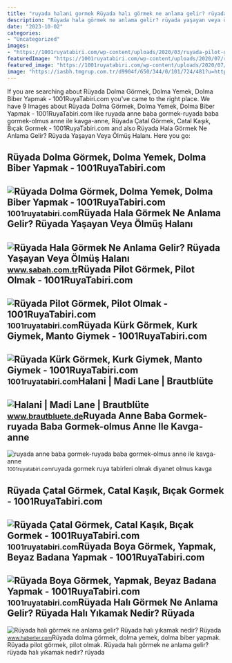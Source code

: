 ```yaml
---
title: "ruyada halani gormek Rüyada halı görmek ne anlama gelir? rüyada halı yıkamak nedir? rüyada"
description: "Rüyada hala görmek ne anlama gelir? rüyada yaşayan veya ölmüş halanı"
date: "2023-10-02"
categories:
- "Uncategorized"
images:
- "https://1001ruyatabiri.com/wp-content/uploads/2020/03/ruyada-pilot-gormek-ruyada-pilot-olmak-ucak-gormek-ucak-surmek-diyanet.jpg"
featuredImage: "https://1001ruyatabiri.com/wp-content/uploads/2020/07/ruyada-catal-gormek-catal-kasik-bicak-gormekruyada-catal-gormek-ne-demek-diyanet-dini-islami-1001ruyatabiri.jpg"
featured_image: "https://1001ruyatabiri.com/wp-content/uploads/2020/07/ruyada-dolma-gormek-ruyada-dolma-yapmak-yemek-bider-dolmasi-dolmalik-patlican-ne-demek-1001ruyatabiri.jpg"
image: "https://iasbh.tmgrup.com.tr/d9904f/650/344/0/101/724/481?u=https://isbh.tmgrup.com.tr/sbh/2022/04/26/ruyada-hala-gormek-ne-anlama-gelir-ruyada-yasayan-veya-olmus-halani-gormek-konusmak-anlami-1650973003696.jpg"
---
```


If you are searching about Rüyada Dolma Görmek, Dolma Yemek, Dolma Biber Yapmak - 1001RuyaTabiri.com you've came to the right place. We have 9 Images about Rüyada Dolma Görmek, Dolma Yemek, Dolma Biber Yapmak - 1001RuyaTabiri.com like ruyada anne baba gormek-ruyada baba gormek-olmus anne ile kavga-anne, Rüyada Çatal Görmek, Catal Kaşık, Bıçak Gormek - 1001RuyaTabiri.com and also Rüyada Hala Görmek Ne Anlama Gelir? Rüyada Yaşayan Veya Ölmüş Halanı. Here you go:

Rüyada Dolma Görmek, Dolma Yemek, Dolma Biber Yapmak - 1001RuyaTabiri.com
-------------------------------------------------------------------------

 ![Rüyada Dolma Görmek, Dolma Yemek, Dolma Biber Yapmak - 1001RuyaTabiri.com](https://1001ruyatabiri.com/wp-content/uploads/2020/07/ruyada-dolma-gormek-ruyada-dolma-yapmak-yemek-bider-dolmasi-dolmalik-patlican-ne-demek-1001ruyatabiri.jpg) <small>1001ruyatabiri.com</small>Rüyada Hala Görmek Ne Anlama Gelir? Rüyada Yaşayan Veya Ölmüş Halanı
--------------------------------------------------------------------

 ![Rüyada Hala Görmek Ne Anlama Gelir? Rüyada Yaşayan Veya Ölmüş Halanı](https://iasbh.tmgrup.com.tr/d9904f/650/344/0/101/724/481?u=https://isbh.tmgrup.com.tr/sbh/2022/04/26/ruyada-hala-gormek-ne-anlama-gelir-ruyada-yasayan-veya-olmus-halani-gormek-konusmak-anlami-1650973003696.jpg) <small>www.sabah.com.tr</small>Rüyada Pilot Görmek, Pilot Olmak - 1001RuyaTabiri.com
-----------------------------------------------------

 ![Rüyada Pilot Görmek, Pilot Olmak - 1001RuyaTabiri.com](https://1001ruyatabiri.com/wp-content/uploads/2020/03/ruyada-pilot-gormek-ruyada-pilot-olmak-ucak-gormek-ucak-surmek-diyanet.jpg) <small>1001ruyatabiri.com</small>Rüyada Kürk Görmek, Kurk Giymek, Manto Giymek - 1001RuyaTabiri.com
------------------------------------------------------------------

 ![Rüyada Kürk Görmek, Kurk Giymek, Manto Giymek - 1001RuyaTabiri.com](https://1001ruyatabiri.com/wp-content/uploads/2020/11/Ruyada-Kurk-Gormek-Kurk-Giymek-Manto-Giymek-1001ruyatabiri-diyanet.jpg) <small>1001ruyatabiri.com</small>Halani | Madi Lane | Brautblüte
-------------------------------

 ![Halani | Madi Lane | Brautblüte](https://www.brautbluete.de/wp-content/uploads/2020/01/HALANI-ML2719-V-NECKLINE-GOWN-WITH-TULLE-AND-LACE-STRAPS-FITTED-BODICE-AND-FLOATY-TULLE-SKIRT-LOW-BACK-WITH-ZIPPER-WEDDING-DRESS-MADI-LANE-BRIDAL1-768x1236.jpg) <small>www.brautbluete.de</small>Ruyada Anne Baba Gormek-ruyada Baba Gormek-olmus Anne Ile Kavga-anne
--------------------------------------------------------------------

 ![ruyada anne baba gormek-ruyada baba gormek-olmus anne ile kavga-anne](https://1001ruyatabiri.com/wp-content/uploads/2018/03/ruyada-anne-baba-gormek-ruyada-baba-gormek-olmus-anne-ile-kavga-anne-olmak-diyanet-ruya-tabirleri.jpg) <small>1001ruyatabiri.com</small>ruyada gormek ruya tabirleri olmak diyanet olmus kavga

Rüyada Çatal Görmek, Catal Kaşık, Bıçak Gormek - 1001RuyaTabiri.com
-------------------------------------------------------------------

 ![Rüyada Çatal Görmek, Catal Kaşık, Bıçak Gormek - 1001RuyaTabiri.com](https://1001ruyatabiri.com/wp-content/uploads/2020/07/ruyada-catal-gormek-catal-kasik-bicak-gormekruyada-catal-gormek-ne-demek-diyanet-dini-islami-1001ruyatabiri.jpg) <small>1001ruyatabiri.com</small>Rüyada Boya Görmek, Yapmak, Beyaz Badana Yapmak - 1001RuyaTabiri.com
--------------------------------------------------------------------

 ![Rüyada Boya Görmek, Yapmak, Beyaz Badana Yapmak - 1001RuyaTabiri.com](https://1001ruyatabiri.com/wp-content/uploads/2020/06/ruyada-boya-gormek-boya-yapmak-ruyada-boyaci-beyaz-boya-badana-yapmak-mavi-ne-demek-1001ruyatabiri.jpg) <small>1001ruyatabiri.com</small>Rüyada Halı Görmek Ne Anlama Gelir? Rüyada Halı Yıkamak Nedir? Rüyada
---------------------------------------------------------------------

 ![Rüyada halı görmek ne anlama gelir? Rüyada halı yıkamak nedir? Rüyada](https://i.hbrcdn.com/haber/2019/12/12/ruyada-hali-gormek-ne-anlama-gelir-ruyada-hali-12709808_1880_m.jpg) <small>www.haberler.com</small>Rüyada dolma görmek, dolma yemek, dolma biber yapmak. Rüyada pilot görmek, pilot olmak. Rüyada halı görmek ne anlama gelir? rüyada halı yıkamak nedir? rüyada
